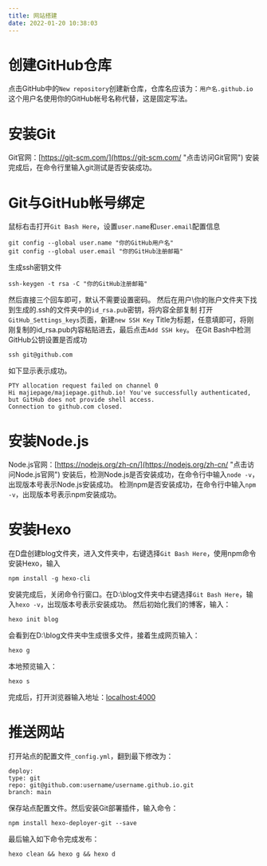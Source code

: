 ```yaml
---
title: 网站搭建
date: 2022-01-20 10:38:03
---
```

# 创建GitHub仓库
点击GitHub中的`New repository`创建新仓库，仓库名应该为：`用户名.github.io` 这个用户名使用你的GitHub帐号名称代替，这是固定写法。
<!--more-->
# 安装Git
Git官网：[https://git-scm.com/](https://git-scm.com/ "点击访问Git官网")
安装完成后，在命令行里输入git测试是否安装成功。

# Git与GitHub帐号绑定
鼠标右击打开`Git Bash Here`，设置`user.name`和`user.email`配置信息
```
git config --global user.name "你的GitHub用户名"
git config --global user.email "你的GitHub注册邮箱"
```
生成ssh密钥文件
```
ssh-keygen -t rsa -C "你的GitHub注册邮箱"
```
然后直接三个回车即可，默认不需要设置密码。
然后在用户\你的账户文件夹下找到生成的.ssh的文件夹中的`id_rsa.pub`密钥，将内容全部复制
打开`GitHub_Settings_keys`页面，新建`new SSH Key`
Title为标题，任意填即可，将刚刚复制的id_rsa.pub内容粘贴进去，最后点击`Add SSH key`。
在Git Bash中检测GitHub公钥设置是否成功

```
ssh git@github.com
```
如下显示表示成功。
```
PTY allocation request failed on channel 0
Hi majiepage/majiepage.github.io! You've successfully authenticated, but GitHub does not provide shell access.
Connection to github.com closed.
```

# 安装Node.js
Node.js官网：[https://nodejs.org/zh-cn/](https://nodejs.org/zh-cn/ "点击访问Node.js官网")
安装后，检测Node.js是否安装成功，在命令行中输入`node -v`，出现版本号表示Node.js安装成功。
检测npm是否安装成功，在命令行中输入`npm -v`，出现版本号表示npm安装成功。

# 安装Hexo
在D盘创建blog文件夹，进入文件夹中，右键选择`Git Bash Here`，使用npm命令安装Hexo，输入
```
npm install -g hexo-cli 
```
安装完成后，关闭命令行窗口。在D:\blog文件夹中右键选择`Git Bash Here`，输入`hexo -v`，出现版本号表示安装成功。
然后初始化我们的博客，输入：

```
hexo init blog
```
会看到在D:\blog文件夹中生成很多文件，接着生成网页输入：
```
hexo g
```
本地预览输入：
```
hexo s
```
完成后，打开浏览器输入地址：[localhost:4000](localhost:4000)

# 推送网站
打开站点的配置文件`_config.yml`，翻到最下修改为：
```
deploy:
type: git
repo: git@github.com:username/username.github.io.git
branch: main
```
保存站点配置文件。然后安装Git部署插件，输入命令：
```
npm install hexo-deployer-git --save
```
最后输入如下命令完成发布：
```
hexo clean && hexo g && hexo d
```
